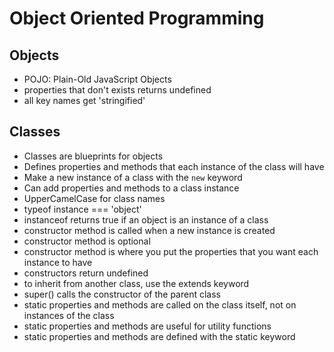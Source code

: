 # Object Oriented Programming

## Objects

- POJO: Plain-Old JavaScript Objects
- properties that don't exists returns undefined
- all key names get 'stringified'

## Classes

- Classes are blueprints for objects
- Defines properties and methods that each instance of the class will have
- Make a new instance of a class with the `new` keyword
- Can add properties and methods to a class instance
- UpperCamelCase for class names
- typeof instance === 'object'
- instanceof returns true if an object is an instance of a class
- constructor method is called when a new instance is created
- constructor method is optional
- constructor method is where you put the properties that you want each instance to have
- constructors return undefined
- to inherit from another class, use the extends keyword
- super() calls the constructor of the parent class
- static properties and methods are called on the class itself, not on instances of the class
- static properties and methods are useful for utility functions
- static properties and methods are defined with the static keyword